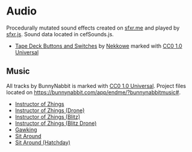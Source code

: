 # Audio
Procedurally mutated sound effects created on [sfxr.me](https://sfxr.me/) and played by [sfxr.js](https://github.com/chr15m/jsfxr/blob/master/sfxr.js). Sound data located in cefSounds.js.
- [Tape Deck Buttons and Switches](https://freesound.org/people/Nekkowe/sounds/403247/) by [Nekkowe](https://freesound.org/people/Nekkowe/) marked with [CC0 1.0 Universal](https://creativecommons.org/publicdomain/zero/1.0/)
## Music
All tracks by BunnyNabbit is marked with [CC0 1.0 Universal](https://creativecommons.org/publicdomain/zero/1.0/). Project files located on https://bunnynabbit.com/app/endme/?bunnynabbitmusic#.
- [Instructor of Zhings](https://bunnynabbit.com/app/endme/?bunnynabbitmusic#12929)
- [Instructor of Zhings (Drone)](https://bunnynabbit.com/app/endme/?bunnynabbitmusic#13280)
- [Instructor of Zhings (Blitz)](https://bunnynabbit.com/app/endme/?bunnynabbitmusic#14269)
- [Instructor of Zhings (Blitz Drone)](https://bunnynabbit.com/app/endme/?bunnynabbitmusic#14648)
- [Gawking](https://bunnynabbit.com/app/endme/?bunnynabbitmusic#13970)
- [Sit Around](https://bunnynabbit.com/app/endme/?bunnynabbitmusic#13659)
- [Sit Around (Hatchday)](https://bunnynabbit.com/app/endme/?bunnynabbitmusic#15051)